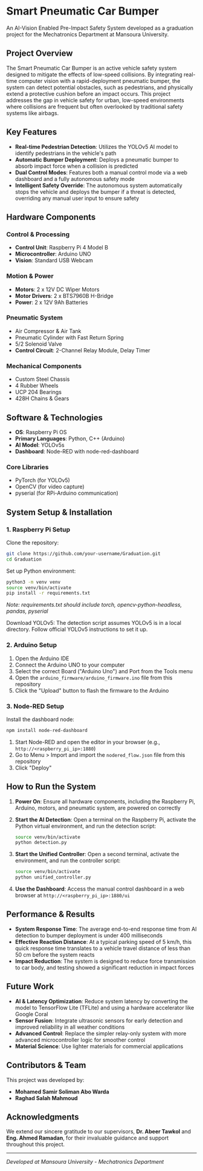 # Smart Pneumatic Car Bumper

An AI-Vision Enabled Pre-Impact Safety System developed as a graduation project for the Mechatronics Department at Mansoura University.

##  Project Overview

The Smart Pneumatic Car Bumper is an active vehicle safety system designed to mitigate the effects of low-speed collisions. By integrating real-time computer vision with a rapid-deployment pneumatic bumper, the system can detect potential obstacles, such as pedestrians, and physically extend a protective cushion before an impact occurs. This project addresses the gap in vehicle safety for urban, low-speed environments where collisions are frequent but often overlooked by traditional safety systems like airbags.

##  Key Features

- **Real-time Pedestrian Detection**: Utilizes the YOLOv5 AI model to identify pedestrians in the vehicle's path
- **Automatic Bumper Deployment**: Deploys a pneumatic bumper to absorb impact force when a collision is predicted
- **Dual Control Modes**: Features both a manual control mode via a web dashboard and a fully autonomous safety mode
- **Intelligent Safety Override**: The autonomous system automatically stops the vehicle and deploys the bumper if a threat is detected, overriding any manual user input to ensure safety

##  Hardware Components

### Control & Processing
- **Control Unit**: Raspberry Pi 4 Model B
- **Microcontroller**: Arduino UNO
- **Vision**: Standard USB Webcam

### Motion & Power
- **Motors**: 2 x 12V DC Wiper Motors
- **Motor Drivers**: 2 x BTS7960B H-Bridge
- **Power**: 2 x 12V 9Ah Batteries

### Pneumatic System
- Air Compressor & Air Tank
- Pneumatic Cylinder with Fast Return Spring
- 5/2 Solenoid Valve
- **Control Circuit**: 2-Channel Relay Module, Delay Timer

### Mechanical Components
- Custom Steel Chassis
- 4 Rubber Wheels
- UCP 204 Bearings
- 428H Chains & Gears

##  Software & Technologies

- **OS**: Raspberry Pi OS
- **Primary Languages**: Python, C++ (Arduino)
- **AI Model**: YOLOv5s
- **Dashboard**: Node-RED with node-red-dashboard

### Core Libraries
- PyTorch (for YOLOv5)
- OpenCV (for video capture)
- pyserial (for RPi-Arduino communication)

## System Setup & Installation

### 1. Raspberry Pi Setup

Clone the repository:
```bash
git clone https://github.com/your-username/Graduation.git
cd Graduation
```

Set up Python environment:
```bash
python3 -m venv venv
source venv/bin/activate
pip install -r requirements.txt
```
*Note: requirements.txt should include torch, opencv-python-headless, pandas, pyserial*

Download YOLOv5: The detection script assumes YOLOv5 is in a local directory. Follow official YOLOv5 instructions to set it up.

### 2. Arduino Setup

1. Open the Arduino IDE
2. Connect the Arduino UNO to your computer
3. Select the correct Board ("Arduino Uno") and Port from the Tools menu
4. Open the `arduino_firmware/arduino_firmware.ino` file from this repository
5. Click the "Upload" button to flash the firmware to the Arduino

### 3. Node-RED Setup

Install the dashboard node:
```bash
npm install node-red-dashboard
```

1. Start Node-RED and open the editor in your browser (e.g., `http://<raspberry_pi_ip>:1880`)
2. Go to Menu > Import and import the `nodered_flow.json` file from this repository
3. Click "Deploy"

##  How to Run the System

1. **Power On**: Ensure all hardware components, including the Raspberry Pi, Arduino, motors, and pneumatic system, are powered on correctly

2. **Start the AI Detection**: Open a terminal on the Raspberry Pi, activate the Python virtual environment, and run the detection script:
   ```bash
   source venv/bin/activate
   python detection.py
   ```

3. **Start the Unified Controller**: Open a second terminal, activate the environment, and run the controller script:
   ```bash
   source venv/bin/activate
   python unified_controller.py
   ```

4. **Use the Dashboard**: Access the manual control dashboard in a web browser at `http://<raspberry_pi_ip>:1880/ui`

##  Performance & Results

- **System Response Time**: The average end-to-end response time from AI detection to bumper deployment is under 400 milliseconds
- **Effective Reaction Distance**: At a typical parking speed of 5 km/h, this quick response time translates to a vehicle travel distance of less than 50 cm before the system reacts
- **Impact Reduction**: The system is designed to reduce force transmission to car body, and testing showed a significant reduction in impact forces

##  Future Work

- **AI & Latency Optimization**: Reduce system latency by converting the model to TensorFlow Lite (TFLite) and using a hardware accelerator like Google Coral
- **Sensor Fusion**: Integrate ultrasonic sensors for early detection and improved reliability in all weather conditions
- **Advanced Control**: Replace the simpler relay-only system with more advanced microcontroller logic for smoother control
- **Material Science**: Use lighter materials for commercial applications

##  Contributors & Team

This project was developed by:
- **Mohamed Samir Soliman Abo Warda**
- **Raghad Salah Mahmoud**

##  Acknowledgments

We extend our sincere gratitude to our supervisors, **Dr. Abeer Tawkol** and **Eng. Ahmed Ramadan**, for their invaluable guidance and support throughout this project.

---

*Developed at Mansoura University - Mechatronics Department*
